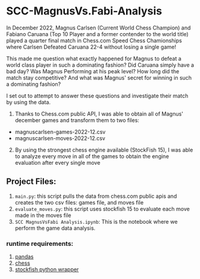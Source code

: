# SCC-MagnusVs.Fabi-Analysis


In December 2022, Magnus Carlsen (Current World Chess Champion) and Fabiano Caruana (Top 10 Player and a former contender to the world title) played a quarter final match in Chess.com Speed Chess Chamionships where Carlsen Defeated Caruana 22-4 without losing a single game!

This made me question what exactly happened for Magnus to defeat a world class player in such a dominating fashion? Did Caruana simply have a bad day? Was Magnus Performing at his peak level? How long did the match stay competitive? And what was Magnus' secret for winning in such a dominating fashion?

I set out to attempt to answer these questions and investigate their match by using the data.

1. Thanks to Chess.com public API, I was able to obtain all of Magnus' december games and transform them to two files:
  - magnuscarlsen-games-2022-12.csv
  - magnuscarlsen-moves-2022-12.csv
2. By using the strongest chess engine available (StockFish 15), I was able to analyze every move in all of the games to obtain the engine evaluation after every single move



## Project Files:
  1. `main.py`: this script pulls the data from chess.com public apis and creates the two csv files: games file, and moves file
  2. `evaluate_moves.py`: this script uses stockfish 15 to evaluate each move made in the moves file
  3. `SCC MagnusVsFabi Analysis.ipynb`: This is the notebook where we perform the game data analysis.
  
 
### runtime requirements:

  1. [pandas](https://pandas.pydata.org/)
  2. [chess](https://python-chess.readthedocs.io/en/latest/#)
  3. [stockfish python wrapper](https://pypi.org/project/stockfish/) 
